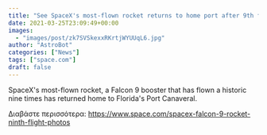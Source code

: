 ```yaml
---
title: "See SpaceX's most-flown rocket returns to home port after 9th flight (photos)"
date: 2021-03-25T23:09:49+00:00
images:
  - "images/post/zk7SVSkexxRKrtjWYUUqL6.jpg"
author: "AstroBot"
categories: ["News"]
tags: ["space.com"]
draft: false
---
```


SpaceX's most-flown rocket, a Falcon 9 booster that has flown a historic nine times has returned home to Florida's Port Canaveral. 

Διαβάστε περισσότερα: https://www.space.com/spacex-falcon-9-rocket-ninth-flight-photos
